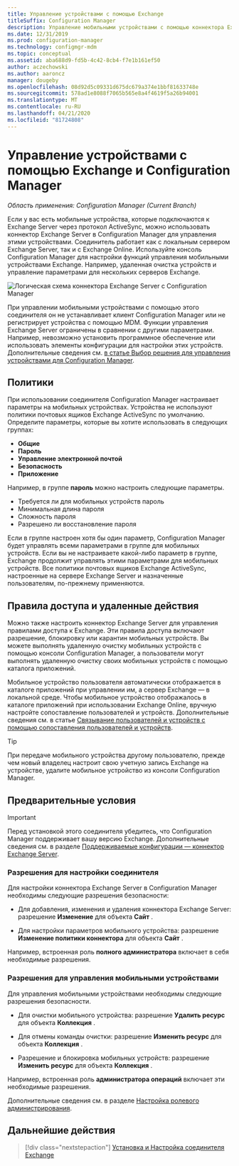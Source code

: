 ```yaml
---
title: Управление устройствами с помощью Exchange
titleSuffix: Configuration Manager
description: Управление мобильными устройствами с помощью коннектора Exchange Server в Configuration Manager.
ms.date: 12/31/2019
ms.prod: configuration-manager
ms.technology: configmgr-mdm
ms.topic: conceptual
ms.assetid: aba688d9-fd5b-4c42-8cb4-f7e1b161ef50
author: aczechowski
ms.author: aaroncz
manager: dougeby
ms.openlocfilehash: 08d92d5c09331d675dc679a374e1bbf81633748e
ms.sourcegitcommit: 578ad1e8088f7065b565e8a4f4619f5a26b94001
ms.translationtype: MT
ms.contentlocale: ru-RU
ms.lasthandoff: 04/21/2020
ms.locfileid: "81724808"
---
```

# <a name="device-management-with-exchange-and-configuration-manager"></a>Управление устройствами с помощью Exchange и Configuration Manager

*Область применения: Configuration Manager (Current Branch)*

Если у вас есть мобильные устройства, которые подключаются к Exchange Server через протокол ActiveSync, можно использовать коннектор Exchange Server в Configuration Manager для управления этими устройствами. Соединитель работает как с локальным сервером Exchange Server, так и с Exchange Online. Используйте консоль Configuration Manager для настройки функций управления мобильными устройствами Exchange. Например, удаленная очистка устройств и управление параметрами для нескольких серверов Exchange.

![Логическая схема коннектора Exchange Server с Configuration Manager](media/configmgr-with-exchange.png)  

При управлении мобильными устройствами с помощью этого соединителя он не устанавливает клиент Configuration Manager или не регистрирует устройства с помощью MDM. Функции управления Exchange Server ограничены в сравнении с другими параметрами. Например, невозможно установить программное обеспечение или использовать элементы конфигурации для настройки этих устройств. Дополнительные сведения см. [в статье Выбор решения для управления устройствами для Configuration Manager](../../core/plan-design/choose-a-device-management-solution.md).  

## <a name="policies"></a>Политики

При использовании соединителя Configuration Manager настраивает параметры на мобильных устройствах. Устройства не используют политики почтовых ящиков Exchange ActiveSync по умолчанию. Определите параметры, которые вы хотите использовать в следующих группах:

- **Общие**
- **Пароль**
- **Управление электронной почтой**
- **Безопасность**
- **Приложение**

Например, в группе **пароль** можно настроить следующие параметры.

- Требуется ли для мобильных устройств пароль
- Минимальная длина пароля
- Сложность пароля
- Разрешено ли восстановление пароля

Если в группе настроен хотя бы один параметр, Configuration Manager будет управлять всеми параметрами в группе для мобильных устройств. Если вы не настраиваете какой-либо параметр в группе, Exchange продолжит управлять этими параметрами для мобильных устройств. Все политики почтовых ящиков Exchange ActiveSync, настроенные на сервере Exchange Server и назначенные пользователям, по-прежнему применяются.

## <a name="access-rules-and-remote-actions"></a>Правила доступа и удаленные действия

Можно также настроить коннектор Exchange Server для управления правилами доступа к Exchange. Эти правила доступа включают разрешение, блокировку или карантин мобильных устройств. Вы можете выполнять удаленную очистку мобильных устройств с помощью консоли Configuration Manager, а пользователи могут выполнять удаленную очистку своих мобильных устройств с помощью каталога приложений.

Мобильное устройство пользователя автоматически отображается в каталоге приложений при управлении им, а сервер Exchange — в локальной среде. Чтобы мобильное устройство отображалось в каталоге приложений при использовании Exchange Online, вручную настройте сопоставление пользователей и устройств. Дополнительные сведения см. в статье [Связывание пользователей и устройств с помощью сопоставления пользователей и устройств](../../apps/deploy-use/link-users-and-devices-with-user-device-affinity.md).

> [!TIP]  
> При передаче мобильного устройства другому пользователю, прежде чем новый владелец настроит свою учетную запись Exchange на устройстве, удалите мобильное устройство из консоли Configuration Manager.

## <a name="prerequisites"></a>Предварительные условия

> [!IMPORTANT]  
> Перед установкой этого соединителя убедитесь, что Configuration Manager поддерживает вашу версию Exchange. Дополнительные сведения см. в разделе [Поддерживаемые конфигурации — коннектор Exchange Server](../../core/plan-design/configs/supported-operating-systems-for-clients-and-devices.md#bkmk_ExSrvConOS).  

### <a name="permissions-to-configure-the-connector"></a>Разрешения для настройки соединителя

Для настройки коннектора Exchange Server в Configuration Manager необходимы следующие разрешения безопасности:

- Для добавления, изменения и удаления коннектора Exchange Server: разрешение **Изменение** для объекта **Сайт** .  

- Для настройки параметров мобильного устройства: разрешение **Изменение политики коннектора** для объекта **Сайт** .  

Например, встроенная роль **полного администратора** включает в себя необходимые разрешения.  

### <a name="permissions-to-manage-mobile-devices"></a>Разрешения для управления мобильными устройствами

Для управления мобильными устройствами необходимы следующие разрешения безопасности.  

- Для очистки мобильного устройства: разрешение **Удалить ресурс** для объекта **Коллекция** .  

- Для отмены команды очистки: разрешение **Изменить ресурс** для объекта **Коллекция** .  

- Разрешение и блокировка мобильных устройств: разрешение **Изменить ресурс** для объекта **Коллекция** .  

Например, встроенная роль **администратора операций** включает эти необходимые разрешения.

Дополнительные сведения см. в разделе [Настройка ролевого администрирования](../../core/servers/deploy/configure/configure-role-based-administration.md).

## <a name="next-steps"></a>Дальнейшие действия

> [!div class="nextstepaction"]
> [Установка и Настройка соединителя Exchange](install-configure-exchange-connector.md)
